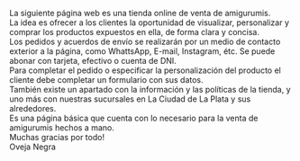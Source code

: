 La siguiente página web es una tienda online de venta de amigurumis.<br>
 La idea es ofrecer a los clientes la oportunidad de visualizar, personalizar y comprar los productos expuestos en ella, de forma clara y concisa.<br>
 Los pedidos y acuerdos de envío se realizarán por un medio de contacto exterior a la página, como WhattsApp, E-mail, Instagram, étc. Se puede abonar con tarjeta, efectivo o cuenta de DNI.<br>
 Para completar el pedido o especificar la personalización del producto el cliente debe completar un formulario con sus datos.<br>
 También existe un apartado con la información y las políticas de la tienda, y uno más con nuestras sucursales en La Ciudad de La Plata y sus alrededores. <br>
 Es una página básica que cuenta con lo necesario para la venta de amigurumis hechos a mano.<br>
 Muchas gracias por todo!<br>
                               Oveja Negra

